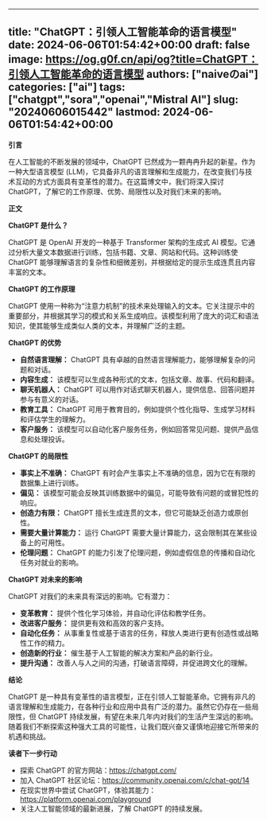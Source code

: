 
---
title: "ChatGPT：引领人工智能革命的语言模型"
date: 2024-06-06T01:54:42+00:00
draft: false
image: https://og.g0f.cn/api/og?title=ChatGPT：引领人工智能革命的语言模型
authors: ["naiveのai"]
categories: ["ai"]
tags: ["chatgpt","sora","openai","Mistral AI"]
slug: "20240606015442"
lastmod: 2024-06-06T01:54:42+00:00
---
**引言**

在人工智能的不断发展的领域中，ChatGPT 已然成为一颗冉冉升起的新星。作为一种大型语言模型 (LLM)，它具备非凡的语言理解和生成能力，在改变我们与技术互动的方式方面具有变革性的潜力。在这篇博文中，我们将深入探讨 ChatGPT，了解它的工作原理、优势、局限性以及对我们未来的影响。

**正文**

**ChatGPT 是什么？**

ChatGPT 是 OpenAI 开发的一种基于 Transformer 架构的生成式 AI 模型。它通过分析大量文本数据进行训练，包括书籍、文章、网站和代码。这种训练使 ChatGPT 能够理解语言的复杂性和细微差别，并根据给定的提示生成连贯且内容丰富的文本。

**ChatGPT 的工作原理**

ChatGPT 使用一种称为“注意力机制”的技术来处理输入的文本。它关注提示中的重要部分，并根据其学习的模式和关系生成响应。该模型利用了庞大的词汇和语法知识，使其能够生成类似人类的文本，并理解广泛的主题。

**ChatGPT 的优势**

* **自然语言理解：** ChatGPT 具有卓越的自然语言理解能力，能够理解复杂的问题和对话。
* **内容生成：** 该模型可以生成各种形式的文本，包括文章、故事、代码和翻译。
* **聊天机器人：** ChatGPT 可以用作对话式聊天机器人，提供信息、回答问题并参与有意义的对话。
* **教育工具：** ChatGPT 可用于教育目的，例如提供个性化指导、生成学习材料和评估学生的理解力。
* **客户服务：** 该模型可以自动化客户服务任务，例如回答常见问题、提供产品信息和处理投诉。

**ChatGPT 的局限性**

* **事实上不准确：** ChatGPT 有时会产生事实上不准确的信息，因为它在有限的数据集上进行训练。
* **偏见：** 该模型可能会反映其训练数据中的偏见，可能导致有问题的或冒犯性的响应。
* **创造力有限：** ChatGPT 擅长生成连贯的文本，但它可能缺乏创造力或原创性。
* **需要大量计算能力：** 运行 ChatGPT 需要大量计算能力，这会限制其在某些设备上的可用性。
* **伦理问题：** ChatGPT 的能力引发了伦理问题，例如虚假信息的传播和自动化任务对就业的影响。

**ChatGPT 对未来的影响**

ChatGPT 对我们的未来具有深远的影响。它有潜力：

* **变革教育：** 提供个性化学习体验，并自动化评估和教学任务。
* **改进客户服务：** 提供更有效和高效的客户支持。
* **自动化任务：** 从事重复性或基于语言的任务，释放人类进行更有创造性或战略性工作的精力。
* **创造新的行业：** 催生基于人工智能的解决方案和产品的新行业。
* **提升沟通：** 改善人与人之间的沟通，打破语言障碍，并促进跨文化的理解。

**结论**

ChatGPT 是一种具有变革性的语言模型，正在引领人工智能革命。它拥有非凡的语言理解和生成能力，在各种行业和应用中具有广泛的潜力。虽然它仍存在一些局限性，但 ChatGPT 持续发展，有望在未来几年内对我们的生活产生深远的影响。随着我们不断探索这种强大工具的可能性，让我们既兴奋又谨慎地迎接它所带来的机遇和挑战。

**读者下一步行动**

* 探索 ChatGPT 的官方网站：https://chatgpt.com/
* 加入 ChatGPT 社区论坛：https://community.openai.com/c/chat-gpt/14
* 在现实世界中尝试 ChatGPT，体验其能力：https://platform.openai.com/playground
* 关注人工智能领域的最新进展，了解 ChatGPT 的持续发展。